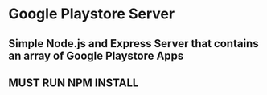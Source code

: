 # Google Playstore Server

## Simple Node.js and Express Server that contains an array of Google Playstore Apps

## MUST RUN NPM INSTALL
